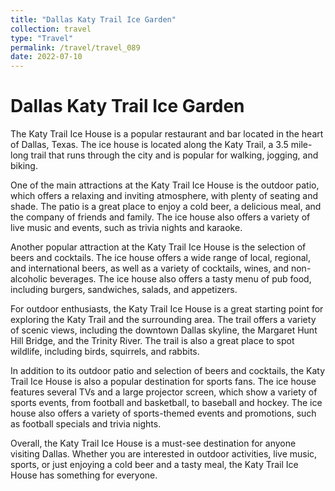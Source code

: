 ```yaml
---
title: "Dallas Katy Trail Ice Garden"
collection: travel
type: "Travel"
permalink: /travel/travel_089
date: 2022-07-10
---
```


# Dallas Katy Trail Ice Garden
The Katy Trail Ice House is a popular restaurant and bar located in the heart of Dallas, Texas. The ice house is located along the Katy Trail, a 3.5 mile-long trail that runs through the city and is popular for walking, jogging, and biking.

One of the main attractions at the Katy Trail Ice House is the outdoor patio, which offers a relaxing and inviting atmosphere, with plenty of seating and shade. The patio is a great place to enjoy a cold beer, a delicious meal, and the company of friends and family. The ice house also offers a variety of live music and events, such as trivia nights and karaoke.

Another popular attraction at the Katy Trail Ice House is the selection of beers and cocktails. The ice house offers a wide range of local, regional, and international beers, as well as a variety of cocktails, wines, and non-alcoholic beverages. The ice house also offers a tasty menu of pub food, including burgers, sandwiches, salads, and appetizers.

For outdoor enthusiasts, the Katy Trail Ice House is a great starting point for exploring the Katy Trail and the surrounding area. The trail offers a variety of scenic views, including the downtown Dallas skyline, the Margaret Hunt Hill Bridge, and the Trinity River. The trail is also a great place to spot wildlife, including birds, squirrels, and rabbits.

In addition to its outdoor patio and selection of beers and cocktails, the Katy Trail Ice House is also a popular destination for sports fans. The ice house features several TVs and a large projector screen, which show a variety of sports events, from football and basketball, to baseball and hockey. The ice house also offers a variety of sports-themed events and promotions, such as football specials and trivia nights.

Overall, the Katy Trail Ice House is a must-see destination for anyone visiting Dallas. Whether you are interested in outdoor activities, live music, sports, or just enjoying a cold beer and a tasty meal, the Katy Trail Ice House has something for everyone.
